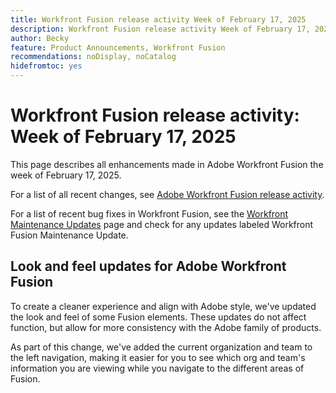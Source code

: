 ```yaml
---
title: Workfront Fusion release activity Week of February 17, 2025
description: Workfront Fusion release activity Week of February 17, 2025
author: Becky
feature: Product Announcements, Workfront Fusion
recommendations: noDisplay, noCatalog
hidefromtoc: yes
---
```

# Workfront Fusion release activity: Week of February 17, 2025

This page describes all enhancements made in Adobe Workfront Fusion the week of February 17, 2025.

For a list of all recent changes, see [Adobe Workfront Fusion release activity](/help/workfront-fusion/fusion-product-releases/fusion-release-activity.md).

For a list of recent bug fixes in Workfront Fusion, see the [Workfront Maintenance Updates](https://experienceleague.adobe.com/en/docs/workfront-known-issues/releases/current-updates) page and check for any updates labeled Workfront Fusion Maintenance Update.

<!--## Adobe Storage connector and modules now available

Now you can use Workfront Fusion to manage Adobe your Adobe Storage. With the Adobe Storage modules, you can: 

* Create, discard, restore, or delete an Adobe Enterprise Storage Management (ESM) store
* Invite a user to an ESM store
* Make a custom call the the Adobe User Management API 

For information and instructions, see [Adobe Storage modules]().-->

## Look and feel updates for Adobe Workfront Fusion

To create a cleaner experience and align with Adobe style, we've updated the look and feel of some Fusion elements. These updates do not affect function, but allow for more consistency with the Adobe family of products.

As part of this change, we've added the current organization and team to the left navigation, making it easier for you to see which org and team's information you are viewing while you navigate to the different areas of Fusion.


